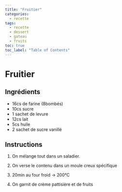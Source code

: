 ```yaml
---
title: "Fruitier"
categories:
  - recette
tags:
  - recette
  - dessert
  - gateau
  - fruits
toc: true
toc_label: "Table of Contents"
---
```


# Fruitier

## Ingrédients

- 16cs de farine (8bombés)
- 10cs sucre
- 1 sachet de levure
- 12cs lait
- 5cs huile
- 2 sachet de sucre vanillé

## Instructions

1. On mélange tout dans un saladier.

2. On verse le contenu dans un moule creux spécifique

3. 20min au four froid -> 200°C

4. On garnit de crème pattisière et de fruits
